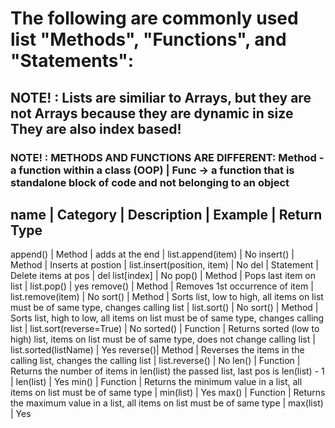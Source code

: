 # The following are commonly used list "Methods", "Functions", and "Statements":


## NOTE! : Lists are similiar to Arrays, but they are not Arrays because they are dynamic in size  They are also index based!
### NOTE! : METHODS AND FUNCTIONS ARE DIFFERENT: Method - a function within a class (OOP) | Func -> a function that is standalone block of code and not belonging to an object

name     | Category      | Description                                                                                         | Example                     | Return Type
--------------------------------------------------------------------------------------------------------------------------------------------------------------------------
append() | Method        | adds at the end                                                                                     | list.append(item)           | No
insert() | Method        | Inserts at postion                                                                                  | list.insert(position, item) | No
del      | Statement     | Delete items at pos                                                                                 | del list[index]             | No
pop()    | Method        | Pops last item on list                                                                              | list.pop()                  | yes
remove() | Method        | Removes 1st occurrence of item                                                                      | list.remove(item)           | No
sort()   | Method        | Sorts list, low to high, all items on list must be of same type, changes calling list               | list.sort()                 | No
sort()   | Method        | Sorts list, high to low, all items on list must be of same type, changes calling list               | list.sort(reverse=True)     | No
sorted() | Function      | Returns sorted (low to high) list, items on list must be of same type, does not change calling list | list.sorted(listName)       | Yes
reverse()| Method        | Reverses the items in the calling list, changes the calling list                                    | list.reverse()              | No
len()    | Function      | Returns the number of items in len(list) the passed list, last pos is len(list) - 1                 | len(list)                   | Yes
min()    | Function      | Returns the minimum value in a list, all items on list must be of same type                         | min(list)                   | Yes
max()    | Function      | Returns the maximum value in a list, all items on list must be of same type                         | max(list)                   | Yes

